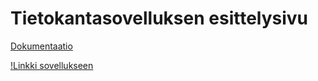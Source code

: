 # Tietokantasovelluksen esittelysivu

[Dokumentaatio](doc/dokumentaatio.pdf)

[!Linkki sovellukseen](http://atak.users.cs.helsinki.fi/tsoha)
